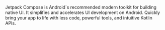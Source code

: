 Jetpack Compose is Android`s recommended modern toolkit for building native UI. It simplifies and accelerates UI development on Android. Quickly bring your app to life with less code, powerful tools, and intuitive Kotlin APIs.